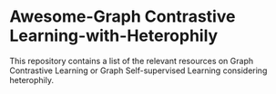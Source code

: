# Awesome-Graph Contrastive Learning-with-Heterophily

This repository contains a list of the relevant resources on Graph Contrastive Learning or Graph Self-supervised Learning considering heterophily.

